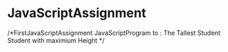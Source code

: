 # JavaScriptAssignment
/*FirstJavaScriptAssignment
JavaScriptProgram to :
The Tallest Student
Student with maximium Height
*/
